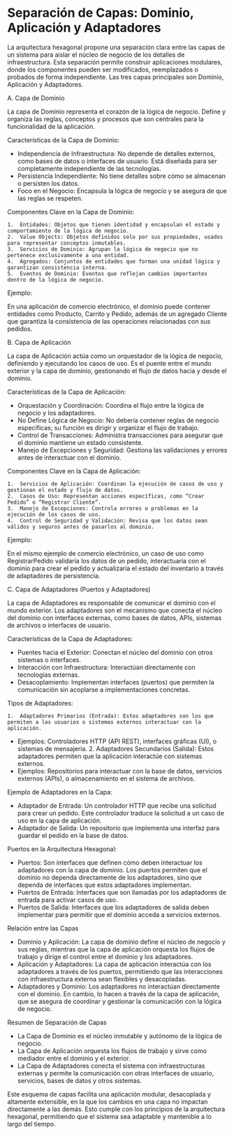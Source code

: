 # Separación de Capas: Dominio, Aplicación y Adaptadores

La arquitectura hexagonal propone una separación clara entre las capas de un sistema para aislar el núcleo de negocio de los detalles de infraestructura. Esta separación permite construir aplicaciones modulares, donde los componentes pueden ser modificados, reemplazados o probados de forma independiente. Las tres capas principales son Dominio, Aplicación y Adaptadores.

A. Capa de Dominio

La capa de Dominio representa el corazón de la lógica de negocio. Define y organiza las reglas, conceptos y procesos que son centrales para la funcionalidad de la aplicación.

Características de la Capa de Dominio:

- Independencia de Infraestructura: No depende de detalles externos, como bases de datos o interfaces de usuario. Está diseñada para ser completamente independiente de las tecnologías.
- Persistencia Independiente: No tiene detalles sobre cómo se almacenan o persisten los datos.
- Foco en el Negocio: Encapsula la lógica de negocio y se asegura de que las reglas se respeten.

Componentes Clave en la Capa de Dominio:

	1.	Entidades: Objetos que tienen identidad y encapsulan el estado y comportamiento de la lógica de negocio.
	2.	Value Objects: Objetos definidos solo por sus propiedades, usados para representar conceptos inmutables.
	3.	Servicios de Dominio: Agrupan la lógica de negocio que no pertenece exclusivamente a una entidad.
	4.	Agregados: Conjuntos de entidades que forman una unidad lógica y garantizan consistencia interna.
	5.	Eventos de Dominio: Eventos que reflejan cambios importantes dentro de la lógica de negocio.

Ejemplo:

En una aplicación de comercio electrónico, el dominio puede contener entidades como Producto, Carrito y Pedido, además de un agregado Cliente que garantiza la consistencia de las operaciones relacionadas con sus pedidos.

B. Capa de Aplicación

La capa de Aplicación actúa como un orquestador de la lógica de negocio, definiendo y ejecutando los casos de uso. Es el puente entre el mundo exterior y la capa de dominio, gestionando el flujo de datos hacia y desde el dominio.

Características de la Capa de Aplicación:

- Orquestación y Coordinación: Coordina el flujo entre la lógica de negocio y los adaptadores.
- No Define Lógica de Negocio: No debería contener reglas de negocio específicas; su función es dirigir y organizar el flujo de trabajo.
- Control de Transacciones: Administra transacciones para asegurar que el dominio mantiene un estado consistente.
- Manejo de Excepciones y Seguridad: Gestiona las validaciones y errores antes de interactuar con el dominio.

Componentes Clave en la Capa de Aplicación:

	1.	Servicios de Aplicación: Coordinan la ejecución de casos de uso y gestionan el estado y flujo de datos.
	2.	Casos de Uso: Representan acciones específicas, como “Crear Pedido” o “Registrar Cliente”.
	3.	Manejo de Excepciones: Controla errores o problemas en la ejecución de los casos de uso.
	4.	Control de Seguridad y Validación: Revisa que los datos sean válidos y seguros antes de pasarlos al dominio.

Ejemplo:

En el mismo ejemplo de comercio electrónico, un caso de uso como RegistrarPedido validaría los datos de un pedido, interactuaría con el dominio para crear el pedido y actualizaría el estado del inventario a través de adaptadores de persistencia.

C. Capa de Adaptadores (Puertos y Adaptadores)

La capa de Adaptadores es responsable de comunicar el dominio con el mundo exterior. Los adaptadores son el mecanismo que conecta el núcleo del dominio con interfaces externas, como bases de datos, APIs, sistemas de archivos o interfaces de usuario.

Características de la Capa de Adaptadores:

- Puentes hacia el Exterior: Conectan el núcleo del dominio con otros sistemas o interfaces.
- Interacción con Infraestructura: Interactúan directamente con tecnologías externas.
- Desacoplamiento: Implementan interfaces (puertos) que permiten la comunicación sin acoplarse a implementaciones concretas.

Tipos de Adaptadores:

	1.	Adaptadores Primarios (Entrada): Estos adaptadores son los que permiten a los usuarios o sistemas externos interactuar con la aplicación.
- Ejemplos: Controladores HTTP (API REST), interfaces gráficas (UI), o sistemas de mensajería.
	2.	Adaptadores Secundarios (Salida): Estos adaptadores permiten que la aplicación interactúe con sistemas externos.
- Ejemplos: Repositorios para interactuar con la base de datos, servicios externos (APIs), o almacenamiento en el sistema de archivos.

Ejemplo de Adaptadores en la Capa:

- Adaptador de Entrada: Un controlador HTTP que recibe una solicitud para crear un pedido. Este controlador traduce la solicitud a un caso de uso en la capa de aplicación.
- Adaptador de Salida: Un repositorio que implementa una interfaz para guardar el pedido en la base de datos.

Puertos en la Arquitectura Hexagonal:

- Puertos: Son interfaces que definen cómo deben interactuar los adaptadores con la capa de dominio. Los puertos permiten que el dominio no dependa directamente de los adaptadores, sino que dependa de interfaces que estos adaptadores implementan.
- Puertos de Entrada: Interfaces que son llamadas por los adaptadores de entrada para activar casos de uso.
- Puertos de Salida: Interfaces que los adaptadores de salida deben implementar para permitir que el dominio acceda a servicios externos.

Relación entre las Capas

- Dominio y Aplicación: La capa de dominio define el núcleo de negocio y sus reglas, mientras que la capa de aplicación orquesta los flujos de trabajo y dirige el control entre el dominio y los adaptadores.
- Aplicación y Adaptadores: La capa de aplicación interactúa con los adaptadores a través de los puertos, permitiendo que las interacciones con infraestructura externa sean flexibles y desacopladas.
- Adaptadores y Dominio: Los adaptadores no interactúan directamente con el dominio. En cambio, lo hacen a través de la capa de aplicación, que se asegura de coordinar y gestionar la comunicación con la lógica de negocio.

Resumen de Separación de Capas

- La Capa de Dominio es el núcleo inmutable y autónomo de la lógica de negocio.
- La Capa de Aplicación orquesta los flujos de trabajo y sirve como mediador entre el dominio y el exterior.
- La Capa de Adaptadores conecta el sistema con infraestructuras externas y permite la comunicación con otras interfaces de usuario, servicios, bases de datos y otros sistemas.

Este esquema de capas facilita una aplicación modular, desacoplada y altamente extensible, en la que los cambios en una capa no impactan directamente a las demás. Esto cumple con los principios de la arquitectura hexagonal, permitiendo que el sistema sea adaptable y mantenible a lo largo del tiempo.